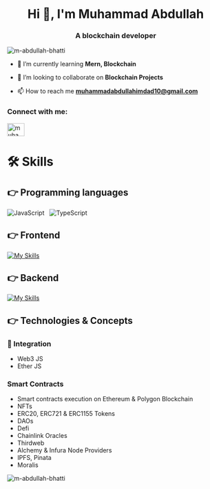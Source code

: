 <h1 align="center">Hi 👋, I'm Muhammad Abdullah</h1>
<h3 align="center">A blockchain developer</h3>

<p align="left"> <img src="https://komarev.com/ghpvc/?username=m-abdullah-bhatti&label=Profile%20views&color=0e75b6&style=flat" alt="m-abdullah-bhatti" /> </p>


- 🌱 I’m currently learning **Mern, Blockchain**

- 👯 I’m looking to collaborate on **Blockchain Projects**

- 📫 How to reach me **muhammadabdullahimdad10@gmail.com**

<h3 align="left">Connect with me:</h3>
<p align="left">
<a href="https://linkedin.com/in/muhammad-abdullah-38388b223/" target="blank"><img align="center" src="https://raw.githubusercontent.com/rahuldkjain/github-profile-readme-generator/master/src/images/icons/Social/linked-in-alt.svg" alt="muhammad-abdullah-38388b223/" height="30" width="40" /></a>
</p>

# 🛠️ Skills

## 👉 Programming languages

![JavaScript](https://img.shields.io/badge/javascript-%23323330.svg?style=for-the-badge&logo=javascript&logoColor=%23F7DF1E) &nbsp; ![TypeScript](https://img.shields.io/badge/typescript-%23007ACC.svg?style=for-the-badge&logo=typescript&logoColor=white)


## 👉 Frontend
[![My Skills](https://skillicons.dev/icons?i=html,css,tailwind,bootstrap,react,nextjs,redux,flutter&perline=15)](https://skillicons.dev)

## 👉 Backend
[![My Skills](https://skillicons.dev/icons?i=nodejs,express,solidity,graphql,mongodb,firebase,mysql&perline=15)](https://skillicons.dev)


 ## 👉 Technologies & Concepts

<h3> 🚀 Integration </h3>
<ul>
  <li>Web3 JS</li>
  <li>Ether JS</li>
</ul>

<h3> Smart Contracts </h3>
<ul>
  <li>Smart contracts execution on Ethereum & Polygon Blockchain </li>
  <li>NFTs</li>
  <li>ERC20, ERC721 & ERC1155 Tokens</li>
  <li>DAOs</li>
  <li>Defi</li>
  <li>Chainlink Oracles</li>  
  <li>Thirdweb</li>  
  <li>Alchemy & Infura Node Providers</li>  
  <li>IPFS, Pinata</li>  
  <li>Moralis</li>  
</ul>
                                     
<p><img align="center" src="https://github-readme-stats.vercel.app/api/top-langs?username=m-abdullah-bhatti&show_icons=true&locale=en&layout=compact" alt="m-abdullah-bhatti" /></p>
